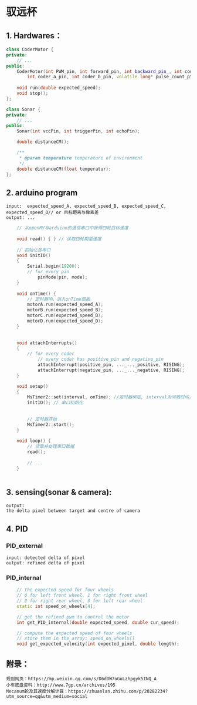 # 驭远杯
## 1. Hardwares：
```cpp
class CoderMotor {
private:
	// ...
public:
	CoderMotor(int PWM_pin, int forward_pin, int backward_pin_, int coder_VCC_pin, 
		int coder_a_pin, int coder_b_pin, volatile long* pulse_count_ptr) { }
	
	void run(double expected_speed);
	void stop();
};

class Sonar {
private:
	// ...
public:
    Sonar(int vccPin, int triggerPin, int echoPin);

    double distanceCM();

    /**
     * @param temperature temperature of environment
     */
    double distanceCM(float temperatur);  
};

```
## 2. arduino program
    input:  expected_speed_A, expected_speed_B, expected_speed_C, expected_speed_D// or 目标距离与像素差
    output: ...
```cpp
	// 从openMV与arduino的通信串口中获得四轮目标速度
	
	void read() { } // 读取四轮期望速度
	
	// 初始化各串口
	void initIO() 
	{
		Serial.begin(19200);
		// for every pin
			pinMode(pin, mode);	
	} 
	
	void onTime() {
		// 定时器响，进入onTime函数
		motorA.run(expected_speed_A);
		motorB.run(expected_speed_B);
		motorC.run(expected_speed_D);
		motorD.run(expected_speed_D);
	}
	
		
	void attachInterrupts()
	{   
		// for every coder 
			// every coder has positive_pin and negative_pin
			attachInterrupt(positive_pin, ..._..._positive, RISING);
			attachInterrupt(negative_pin, ..._..._negative, RISING);
	}

	void setup() 
	{
		MsTimer2::set(interval, onTime); //定时器绑定, interval为间隔时间，onTime为定时执行速度控制程序
  		initIO(); // 串口初始化
		
		
		// 定时器开始
		MsTimer2::start();
	}
	
	void loop() {
		// 读取并处理串口数据
		read();
		
		// ...
	}
	
```

## 3. sensing(sonar & camera): 
	output:
	the delta pixel between target and centre of camera

## 4. PID 
### PID_external
	input: detected delta of pixel
	output: refined delta of pixel

### PID_internal
```cpp
	// the expected speed for four wheels
	// 0 for left front wheel, 1 for right front wheel
	// 2 for right rear wheel, 3 for left rear wheel
	static int speed_on_wheels[4];  

	// get the refined pwm to control the motor
	int get_PID_internal(double expected_speed, double cur_speed);

	// compute the expected speed of four wheels
	// store them in the array: speed_on_wheels[]
	void get_expected_velocity(int expected_pixel, double length);

```
## 附录：
    规则网页：https://mp.weixin.qq.com/s/D6dDW7oGuLzhpgyk5TNQ_A
    小车底盘资料：http://www.7gp.cn/archives/195
	Mecanum轮及其速度分解计算：https://zhuanlan.zhihu.com/p/20282234?utm_source=qq&utm_medium=social
    
